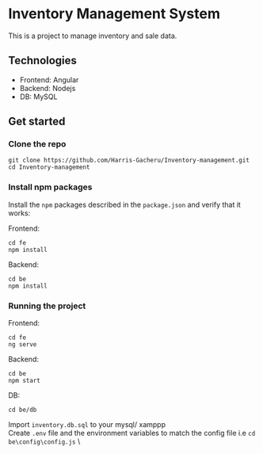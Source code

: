 # Inventory Management System

This is a project to manage inventory and sale data.

## Technologies

* Frontend: Angular
* Backend: Nodejs
* DB: MySQL

## Get started

### Clone the repo

```shell
git clone https://github.com/Harris-Gacheru/Inventory-management.git
cd Inventory-management
```
### Install npm packages

Install the `npm` packages described in the `package.json` and verify that it works:

Frontend: 
```shell
cd fe
npm install
```

Backend: 
```shell
cd be
npm install
```

### Running the project

Frontend: 
```shell
cd fe
ng serve
```

Backend: 
```shell
cd be
npm start
```

DB:
```shell
cd be/db
```

Import `inventory.db.sql` to your mysql/ xamppp \
Create `.env` file and the environment variables to match the config file i.e `cd be\config\config.js` \